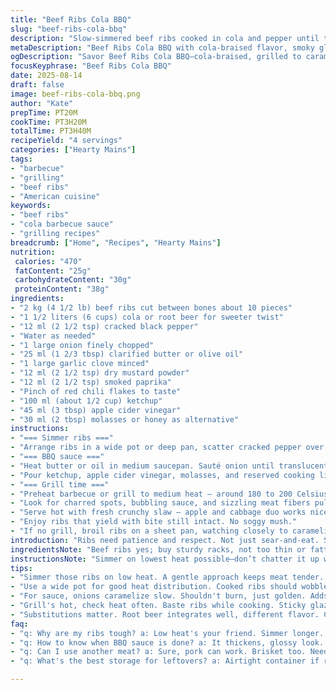 ```yaml
---
title: "Beef Ribs Cola BBQ"
slug: "beef-ribs-cola-bbq"
description: "Slow-simmered beef ribs cooked in cola and pepper until the meat pulls from the bone. Finished on a medium-hot grill, basted with a smoky, tangy barbecue sauce featuring molasses, smoked paprika, and a splash of apple cider vinegar. The sauce thickens down to a glaze, sticky and rich. Sturdy ribs cut between bones for easy serving. Prep involves gentle simmering rather than roasting for tenderness. Grill finish adds caramelized char and fragrance. Substitutions include root beer for cola and cider vinegar for white vinegar, tweaking sweetness and acidity. Perfect for backyard grilling with a salad side."
metaDescription: "Beef Ribs Cola BBQ with cola-braised flavor, smoky glaze. A grilling favorite with rich tenderness and a tangy finish. Ideal for summer cookouts."
ogDescription: "Savor Beef Ribs Cola BBQ—cola-braised, grilled to caramelized perfection. A true summer staple with layered flavors for your next backyard gathering."
focusKeyphrase: "Beef Ribs Cola BBQ"
date: 2025-08-14
draft: false
image: beef-ribs-cola-bbq.png
author: "Kate"
prepTime: PT20M
cookTime: PT3H20M
totalTime: PT3H40M
recipeYield: "4 servings"
categories: ["Hearty Mains"]
tags:
- "barbecue"
- "grilling"
- "beef ribs"
- "American cuisine"
keywords:
- "beef ribs"
- "cola barbecue sauce"
- "grilling recipes"
breadcrumb: ["Home", "Recipes", "Hearty Mains"]
nutrition: 
 calories: "470"
 fatContent: "25g"
 carbohydrateContent: "30g"
 proteinContent: "38g"
ingredients:
- "2 kg (4 1/2 lb) beef ribs cut between bones about 10 pieces"
- "1 1/2 liters (6 cups) cola or root beer for sweeter twist"
- "12 ml (2 1/2 tsp) cracked black pepper"
- "Water as needed"
- "1 large onion finely chopped"
- "25 ml (1 2/3 tbsp) clarified butter or olive oil"
- "1 large garlic clove minced"
- "12 ml (2 1/2 tsp) dry mustard powder"
- "12 ml (2 1/2 tsp) smoked paprika"
- "Pinch of red chili flakes to taste"
- "100 ml (about 1/2 cup) ketchup"
- "45 ml (3 tbsp) apple cider vinegar"
- "30 ml (2 tbsp) molasses or honey as alternative"
instructions:
- "=== Simmer ribs ==="
- "Arrange ribs in a wide pot or deep pan, scatter cracked pepper over. Pour cola/root beer over ribs, add just enough water to cover meat if needed. Bring to a gentle boil — bubbles softly rising not roaring. Cover partially, reduce heat to very low. Simmer 2 hours 45 minutes to 3 hours until the meat pulls easily from bones with a fork. Ribs should wobble when lifted, not stiff. Drain ribs carefully, reserve about 200 ml (three quarters cup) of cooking liquid."
- "=== BBQ sauce ==="
- "Heat butter or oil in medium saucepan. Sauté onion until translucent, edges starting to turn golden, about 5 minutes. Add garlic, mustard powder, smoked paprika, and chili flakes. Stir for 1-2 minutes until aromatic — the paprika will darken slightly, releasing smoky scent."
- "Pour ketchup, apple cider vinegar, molasses, and reserved cooking liquid into the pan. Bring to a low boil, then simmer gently about 8–10 minutes. Sauce should thicken, glossy but pourable. Taste test: balance sweetness and tang; add pinch salt and pepper to finish."
- "=== Grill time ==="
- "Preheat barbecue or grill to medium heat — around 180 to 200 Celsius (350–400 Fahrenheit). Oil grill grates lightly to prevent sticking. Place ribs on grill, brush generously with barbecue sauce. Grill 5–6 minutes per side, basting multiple times to build up layers of sticky glaze."
- "Look for charred spots, bubbling sauce, and sizzling meat fibers pulling apart. Avoid flare-ups by moving ribs if flames rise."
- "Serve hot with fresh crunchy slaw — apple and cabbage duo works nicely. Add chopped pecans for contrast."
- "Enjoy ribs that yield with bite still intact. No soggy mush."
- "If no grill, broil ribs on a sheet pan, watching closely to caramelize edges."
introduction: "Ribs need patience and respect. Not just sear-and-eat. Start slow—cola simmers the meat, softening collagen without drying. It’s about coaxing tenderness, not rushing to char. Don’t skimp on cracked pepper — it hits all the right spots with punch, no boring blandness allowed. The sauce is a smoky, tangy mix that sticks like stubborn paint on ribs, layering flavor lick by lick. Grill finish is non-negotiable: that last caramelization, the hiss and pop of fat hitting fire. Root beer or cola, cider vinegar over white adds roundness. Tricks learned over years: keep your simmer low; a rolling boil ruins the tenderness. Sauce thickness is your call—thicker glaze sticks better but watch for bitterness from burning spices. Cutting between ribs helps serveability; makes sharing easier. Take your time; ribs reward."
ingredientsNote: "Beef ribs yes; buy sturdy racks, not too thin or fatty. You want bones handy for flavor and structure. Cola adds sweetness and acidity; root beer works if you want more vanilla notes; avoid diet colas—they break down protein oddly. Water only if ribs aren’t submerged fully during simmering—too much dilutes flavor but ensure full coverage. Butter backs the onion’s sweetness, but olive oil can sub if you want lighter notes. Smoked paprika over regular for depth. Mustard powder instead of prepared mustard keeps control over heat and moisture. Molasses is key for that deep, complex sweetness; honey substitutes but milder. Vinegar choice—apple cider lends fruitiness while white vinegar hits sharper, more vinegar-forward. Feel free to adjust chili flakes to your heat tolerance—more for a kick, less if muting is needed."
instructionsNote: "Simmer on lowest heat possible—don’t chatter it up with a rolling boil or meat will toughen. Cover partially; steam cooks evenly but lets some reduction happen. The meat should feel like tough beef jerky before simmering, but after three hours it’s soft and pliant. Reserve cooking liquid carefully—don’t pour away until you’re sure; it carries the essence of ribs. For sauce, get the onions golden but not scorched—caramelization adds savor but burnt bites ruin the sauce. Stir frequently at simmer stage so ketchup and molasses don’t stick. Grill ribs on oiled grate to avoid clawing meat; keep an eye on flames, baste often. The goal is char and sticky glaze, not burnt edges. If grilling is not an option, broiling or a hot oven works but lacks some smoke complexity. Serve immediately; sauce thickens and clumps if left too long on ribs."
tips:
- "Simmer those ribs on low heat. A gentle approach keeps meat tender. Don't rush. High heat toughens. Water's optional. Just cover fully with braising liquid."
- "Use a wide pot for good heat distribution. Cooked ribs should wobble. Shouldn't be stiff hard. Carefully drain—don't lose that rich cooking juice. Save it."
- "For sauce, onions caramelize slow. Shouldn't burn, just golden. Adds sweetness; avoid bitter. Stir often. Ketchup and molasses need attention, don't stick."
- "Grill's hot, check heat often. Baste ribs while cooking. Sticky glaze develops, look for char. If flames flare up, shift ribs to manage fire."
- "Substitutions matter. Root beer integrates well, different flavor. Cider vinegar balances sweetness. No white vinegar please. Smoked paprika gives depth."
faq:
- "q: Why are my ribs tough? a: Low heat's your friend. Simmer longer. Under heat, ribs toughen up. Use full liquid cover."
- "q: How to know when BBQ sauce is done? a: It thickens, glossy look. Should coat ribs well. Not too runny, watch simmer time."
- "q: Can I use another meat? a: Sure, pork can work. Brisket too. Needs adjusting time and flavors though. Beef's classic choice."
- "q: What's the best storage for leftovers? a: Airtight container if refrigerating. Good for 3-4 days. Can freeze; thaw, reheat slow for best results."

---
```

